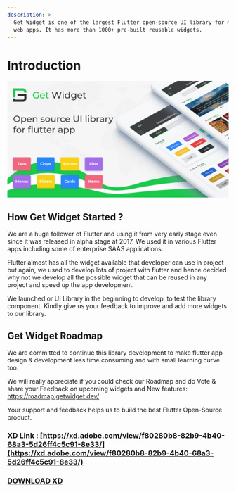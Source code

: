 ```yaml
---
description: >-
  Get Widget is one of the largest Flutter open-source UI library for mobile or
  web apps. It has more than 1000+ pre-built reusable widgets.
---
```


# Introduction

![GetWidget - An Open-Source Library for Flutter Development.](.gitbook/assets/link-share.png)

## How Get Widget Started ?

We are a huge follower of Flutter and using it from very early stage even since it was released in alpha stage at 2017. We used it in various Flutter apps including  some of enterprise SAAS applications. 

Flutter almost has all the widget available that developer can use in project but again, we used to develop lots of project with flutter and hence decided why not we develop all the possible widget that can be reused in any project and speed up the app development. 

We launched or UI Library in the beginning  to develop, to test the library component. Kindly give us your feedback to improve and add more widgets to our library. 

## Get Widget Roadmap 

We are committed to continue this library development to make flutter app design & development less time consuming and with small learning curve too.

We will really appreciate if you could check our Roadmap and do Vote & share your Feedback on upcoming widgets and New features:   https://roadmap.getwidget.dev/

Your support and feedback helps us to build the best Flutter Open-Source product. 

### XD Link : [https://xd.adobe.com/view/f80280b8-82b9-4b40-68a3-5d26ff4c5c91-8e33/](https://xd.adobe.com/view/f80280b8-82b9-4b40-68a3-5d26ff4c5c91-8e33/) 

### [DOWNLOAD XD](https://drive.google.com/file/d/1vX7vT7soJS3weh7T8qWCTrmaA7_C-tDH/view?usp=sharing) 









